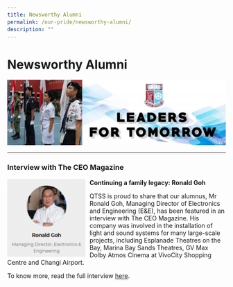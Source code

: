 ```yaml
---
title: Newsworthy Alumni
permalink: /our-pride/newsworthy-alumni/
description: ""
---
```

Newsworthy Alumni
=================


![](/images/Our%20Pride/Alumni%201.jpg)

--------------

### Interview with The CEO Magazine


<img src="/images/Our%20Pride/Alumni%202.png" style="width:180px;height:180px;margin-right:10px;" align = "left">



**Continuing a family legacy: Ronald Goh**

QTSS is proud to share that our alumnus, Mr Ronald Goh, Managing Director of Electronics and Engineering (E&E), has been featured in an interview with The CEO Magazine. His company was involved in the installation of light and sound systems for many large-scale projects, including Esplanade Theatres on the Bay, Marina Bay Sands Theatres, GV Max Dolby Atmos Cinema at VivoCity Shopping Centre and Changi Airport.

To know more, read the full interview [here](https://www.theceomagazine.com/executive-interviews/it-electronics/ronald-goh/).